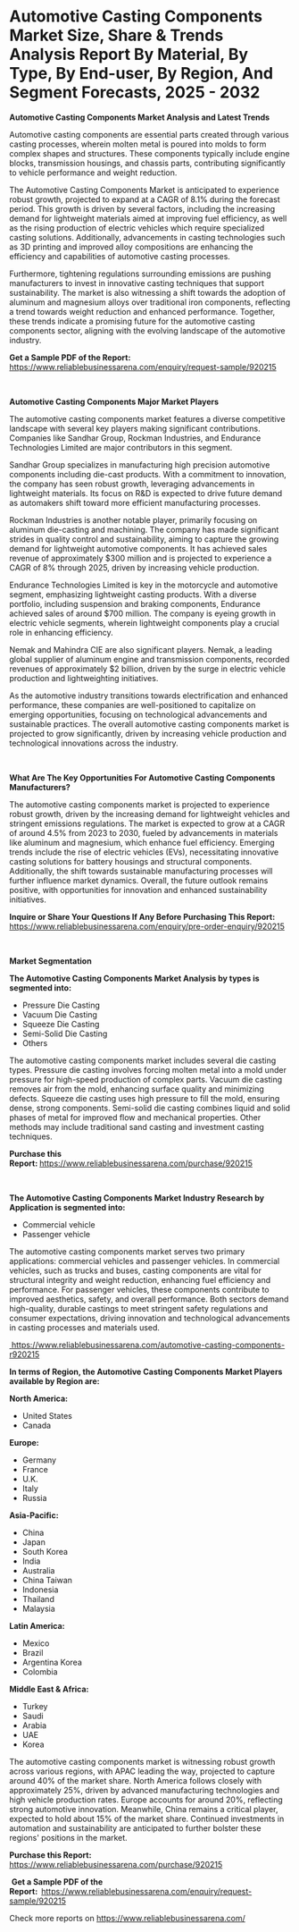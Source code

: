 <p><h1>Automotive Casting Components Market Size, Share & Trends Analysis Report By Material, By Type, By End-user, By Region, And Segment Forecasts, 2025 - 2032</h1></p><p><strong>Automotive Casting Components Market Analysis and Latest Trends</strong></p>
<p><p>Automotive casting components are essential parts created through various casting processes, wherein molten metal is poured into molds to form complex shapes and structures. These components typically include engine blocks, transmission housings, and chassis parts, contributing significantly to vehicle performance and weight reduction.</p><p>The Automotive Casting Components Market is anticipated to experience robust growth, projected to expand at a CAGR of 8.1% during the forecast period. This growth is driven by several factors, including the increasing demand for lightweight materials aimed at improving fuel efficiency, as well as the rising production of electric vehicles which require specialized casting solutions. Additionally, advancements in casting technologies such as 3D printing and improved alloy compositions are enhancing the efficiency and capabilities of automotive casting processes.</p><p>Furthermore, tightening regulations surrounding emissions are pushing manufacturers to invest in innovative casting techniques that support sustainability. The market is also witnessing a shift towards the adoption of aluminum and magnesium alloys over traditional iron components, reflecting a trend towards weight reduction and enhanced performance. Together, these trends indicate a promising future for the automotive casting components sector, aligning with the evolving landscape of the automotive industry.</p></p>
<p><strong>Get a Sample PDF of the Report:&nbsp;</strong> <a href="https://www.reliablebusinessarena.com/enquiry/request-sample/920215?utm_campaign=2182&utm_medium=2&utm_source=Github&utm_content=ia&utm_term=06032025&utm_id=automotive-casting-components">https://www.reliablebusinessarena.com/enquiry/request-sample/920215</a></p>
<p>&nbsp;</p>
<p><strong>Automotive Casting Components Major Market Players</strong></p>
<p><p>The automotive casting components market features a diverse competitive landscape with several key players making significant contributions. Companies like Sandhar Group, Rockman Industries, and Endurance Technologies Limited are major contributors in this segment.</p><p>Sandhar Group specializes in manufacturing high precision automotive components including die-cast products. With a commitment to innovation, the company has seen robust growth, leveraging advancements in lightweight materials. Its focus on R&D is expected to drive future demand as automakers shift toward more efficient manufacturing processes.</p><p>Rockman Industries is another notable player, primarily focusing on aluminum die-casting and machining. The company has made significant strides in quality control and sustainability, aiming to capture the growing demand for lightweight automotive components. It has achieved sales revenue of approximately $300 million and is projected to experience a CAGR of 8% through 2025, driven by increasing vehicle production.</p><p>Endurance Technologies Limited is key in the motorcycle and automotive segment, emphasizing lightweight casting products. With a diverse portfolio, including suspension and braking components, Endurance achieved sales of around $700 million. The company is eyeing growth in electric vehicle segments, wherein lightweight components play a crucial role in enhancing efficiency.</p><p>Nemak and Mahindra CIE are also significant players. Nemak, a leading global supplier of aluminum engine and transmission components, recorded revenues of approximately $2 billion, driven by the surge in electric vehicle production and lightweighting initiatives.</p><p>As the automotive industry transitions towards electrification and enhanced performance, these companies are well-positioned to capitalize on emerging opportunities, focusing on technological advancements and sustainable practices. The overall automotive casting components market is projected to grow significantly, driven by increasing vehicle production and technological innovations across the industry.</p></p>
<p>&nbsp;</p>
<p><strong>What Are The Key Opportunities For Automotive Casting Components Manufacturers?</strong></p>
<p><p>The automotive casting components market is projected to experience robust growth, driven by the increasing demand for lightweight vehicles and stringent emissions regulations. The market is expected to grow at a CAGR of around 4.5% from 2023 to 2030, fueled by advancements in materials like aluminum and magnesium, which enhance fuel efficiency. Emerging trends include the rise of electric vehicles (EVs), necessitating innovative casting solutions for battery housings and structural components. Additionally, the shift towards sustainable manufacturing processes will further influence market dynamics. Overall, the future outlook remains positive, with opportunities for innovation and enhanced sustainability initiatives.</p></p>
<p><strong>Inquire or Share Your Questions If Any Before Purchasing This Report:</strong> <a href="https://www.reliablebusinessarena.com/enquiry/pre-order-enquiry/920215?utm_campaign=2182&utm_medium=2&utm_source=Github&utm_content=ia&utm_term=06032025&utm_id=automotive-casting-components">https://www.reliablebusinessarena.com/enquiry/pre-order-enquiry/920215</a></p>
<p>&nbsp;</p>
<p><strong>Market Segmentation</strong></p>
<p><strong>The Automotive Casting Components Market Analysis by types is segmented into:</strong></p>
<p><ul><li>Pressure Die Casting</li><li>Vacuum Die Casting</li><li>Squeeze Die Casting</li><li>Semi-Solid Die Casting</li><li>Others</li></ul></p>
<p><p>The automotive casting components market includes several die casting types. Pressure die casting involves forcing molten metal into a mold under pressure for high-speed production of complex parts. Vacuum die casting removes air from the mold, enhancing surface quality and minimizing defects. Squeeze die casting uses high pressure to fill the mold, ensuring dense, strong components. Semi-solid die casting combines liquid and solid phases of metal for improved flow and mechanical properties. Other methods may include traditional sand casting and investment casting techniques.</p></p>
<p><strong>Purchase this Report:&nbsp;</strong><a href="https://www.reliablebusinessarena.com/purchase/920215?utm_campaign=2182&utm_medium=2&utm_source=Github&utm_content=ia&utm_term=06032025&utm_id=automotive-casting-components">https://www.reliablebusinessarena.com/purchase/920215</a></p>
<p>&nbsp;</p>
<p><strong>The Automotive Casting Components Market Industry Research by Application is segmented into:</strong></p>
<p><ul><li>Commercial vehicle</li><li>Passenger vehicle</li></ul></p>
<p><p>The automotive casting components market serves two primary applications: commercial vehicles and passenger vehicles. In commercial vehicles, such as trucks and buses, casting components are vital for structural integrity and weight reduction, enhancing fuel efficiency and performance. For passenger vehicles, these components contribute to improved aesthetics, safety, and overall performance. Both sectors demand high-quality, durable castings to meet stringent safety regulations and consumer expectations, driving innovation and technological advancements in casting processes and materials used.</p></p>
<p><a href="https://www.reliablebusinessarena.com/automotive-casting-components-r920215?utm_campaign=2182&utm_medium=2&utm_source=Github&utm_content=ia&utm_term=06032025&utm_id=automotive-casting-components">&nbsp;https://www.reliablebusinessarena.com/automotive-casting-components-r920215</a></p>
<p><strong>In terms of Region, the Automotive Casting Components Market Players available by Region are:</strong></p>
<p>
    <p> <strong> North America: </strong>
        <ul>
            <li>United States</li>
            <li>Canada</li>
        </ul>
        </p> 
    <p> <strong> Europe: </strong>
        <ul>
            <li>Germany</li>
            <li>France</li>
            <li>U.K.</li>
            <li>Italy</li>
            <li>Russia</li>
        </ul>
        </p> 
    <p> <strong> Asia-Pacific: </strong>
        <ul>
            <li>China</li>
            <li>Japan</li>
            <li>South Korea</li>
            <li>India</li>
            <li>Australia</li>
            <li>China Taiwan</li>
            <li>Indonesia</li>
            <li>Thailand</li>
            <li>Malaysia</li>
        </ul>
        </p> 
    <p> <strong> Latin America: </strong>
        <ul>
            <li>Mexico</li>
            <li>Brazil</li>
            <li>Argentina Korea</li>
            <li>Colombia</li>
        </ul>
        </p> 
    <p> <strong> Middle East & Africa: </strong>
        <ul>
            <li>Turkey</li>
            <li>Saudi</li>
            <li>Arabia</li>
            <li>UAE</li>
            <li>Korea</li>
        </ul>
    </p>
    </p>
<p><p>The automotive casting components market is witnessing robust growth across various regions, with APAC leading the way, projected to capture around 40% of the market share. North America follows closely with approximately 25%, driven by advanced manufacturing technologies and high vehicle production rates. Europe accounts for around 20%, reflecting strong automotive innovation. Meanwhile, China remains a critical player, expected to hold about 15% of the market share. Continued investments in automation and sustainability are anticipated to further bolster these regions' positions in the market.</p></p>
<p><strong>Purchase this Report: </strong><a href="https://www.reliablebusinessarena.com/purchase/920215?utm_campaign=2182&utm_medium=2&utm_source=Github&utm_content=ia&utm_term=06032025&utm_id=automotive-casting-components">https://www.reliablebusinessarena.com/purchase/920215</a></p>
<p>&nbsp;<strong>Get a Sample PDF of the Report:&nbsp;&nbsp;</strong><a href="https://www.reliablebusinessarena.com/enquiry/request-sample/920215?utm_campaign=2182&utm_medium=2&utm_source=Github&utm_content=ia&utm_term=06032025&utm_id=automotive-casting-components">https://www.reliablebusinessarena.com/enquiry/request-sample/920215</a></p>
<p><strong></strong></p>
<p>Check more reports on <a href="https://www.reliablebusinessarena.com/?utm_campaign=2182&utm_medium=2&utm_source=Github&utm_content=ia&utm_term=06032025&utm_id=automotive-casting-components">https://www.reliablebusinessarena.com/</a></p>
